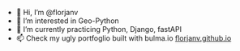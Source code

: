 - 👋 Hi, I’m @florjanv
- 👀 I’m interested in Geo-Python
- 🌱 I’m currently practicing Python, Django, fastAPI
- 📫 Check my ugly portfoglio built with bulma.io [florjanv.github.io](https://florjanv.github.io/)

<!---
florjanv/florjanv is a ✨ special ✨ repository because its `README.md` (this file) appears on your GitHub profile.
You can click the Preview link to take a look at your changes.
--->
